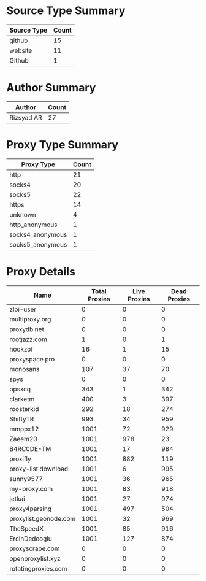 # Source Type Summary

| Source Type | Count |
|-------------|-------|
| github | 15 |
| website | 11 |
| Github | 1 |


# Author Summary

| Author | Count |
|--------|-------|
| Rizsyad AR | 27 |


# Proxy Type Summary

| Proxy Type | Count |
|------------|-------|
| http | 21 |
| socks4 | 20 |
| socks5 | 22 |
| https | 14 |
| unknown | 4 |
| http_anonymous | 1 |
| socks4_anonymous | 1 |
| socks5_anonymous | 1 |


# Proxy Details

| Name | Total Proxies | Live Proxies | Dead Proxies |
|------|---------------|--------------|---------------|
| zloi-user | 0 | 0 | 0 |
| multiproxy.org | 0 | 0 | 0 |
| proxydb.net | 0 | 0 | 0 |
| rootjazz.com | 1 | 0 | 1 |
| hookzof | 16 | 1 | 15 |
| proxyspace.pro | 0 | 0 | 0 |
| monosans | 107 | 37 | 70 |
| spys | 0 | 0 | 0 |
| opsxcq | 343 | 1 | 342 |
| clarketm | 400 | 3 | 397 |
| roosterkid | 292 | 18 | 274 |
| ShiftyTR | 993 | 34 | 959 |
| mmppx12 | 1001 | 72 | 929 |
| Zaeem20 | 1001 | 978 | 23 |
| B4RC0DE-TM | 1001 | 17 | 984 |
| proxifly | 1001 | 882 | 119 |
| proxy-list.download | 1001 | 6 | 995 |
| sunny9577 | 1001 | 36 | 965 |
| my-proxy.com | 1001 | 83 | 918 |
| jetkai | 1001 | 27 | 974 |
| proxy4parsing | 1001 | 497 | 504 |
| proxylist.geonode.com | 1001 | 32 | 969 |
| TheSpeedX | 1001 | 85 | 916 |
| ErcinDedeoglu | 1001 | 127 | 874 |
| proxyscrape.com | 0 | 0 | 0 |
| openproxylist.xyz | 0 | 0 | 0 |
| rotatingproxies.com | 0 | 0 | 0 |
